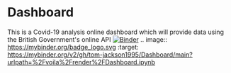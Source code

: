# Dashboard
This is a Covid-19 analysis online dashboard which will provide data using the British Government's online API
[![Binder](https://mybinder.org/badge_logo.svg)](https://mybinder.org/v2/gh/tom-jackson1995/Dashboard/main?urlpath=%2Fvoila%2Frender%2FDashboard.ipynb)
.. image:: https://mybinder.org/badge_logo.svg
 :target: https://mybinder.org/v2/gh/tom-jackson1995/Dashboard/main?urlpath=%2Fvoila%2Frender%2FDashboard.ipynb
